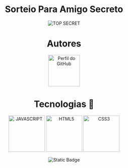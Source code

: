 ﻿<h1 align="center">Sorteio Para Amigo Secreto</h1>
<p align="center">
  <img src="https://github.com/user-attachments/assets/9a66550e-1bc8-4c46-af10-fcbe3e576eff" alt="TOP SECRET">
</p>
 
<h1 align="center">Autores</h1>

<p align="center">
  <a href="https://github.com/magdielrocha" target="_blank">
      <img src="https://avatars.githubusercontent.com/u/33636082?s=400&u=4e454da3eb5d26322f7f98936fb682161d6cef71&v=4)" alt="Perfil do GitHub" width="100">
  </a>
</p>

<h1 align="center">Tecnologias 🚀</h1>
<p align="center">
<img src="https://github.com/user-attachments/assets/d42979aa-527b-41fa-b818-020e46fe034d" alt="JAVASCRIPT" width=115>
<img src="https://github.com/user-attachments/assets/45170fdc-0b26-4af2-bd2e-39cdde2deef0" alt="HTML5" width=115>
<img src="https://github.com/user-attachments/assets/2c4c97f4-c22a-4c26-97c0-8371e5f16e94" alt="CSS3" width=115>
</p>

<p align="center">
  <img src="https://img.shields.io/badge/STATUS-CONCLU%C3%8DDO-GREEN" alt="Static Badge">
</p>



